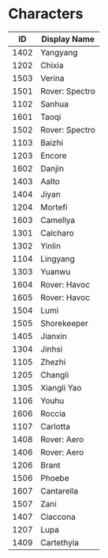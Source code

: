 # Characters

| ID  | Display Name |
|-----|--------------|
| 1402 | Yangyang |
| 1202 | Chixia |
| 1503 | Verina |
| 1501 | Rover: Spectro |
| 1102 | Sanhua |
| 1601 | Taoqi |
| 1502 | Rover: Spectro |
| 1103 | Baizhi |
| 1203 | Encore |
| 1602 | Danjin |
| 1403 | Aalto |
| 1404 | Jiyan |
| 1204 | Mortefi |
| 1603 | Camellya |
| 1301 | Calcharo |
| 1302 | Yinlin |
| 1104 | Lingyang |
| 1303 | Yuanwu |
| 1604 | Rover: Havoc |
| 1605 | Rover: Havoc |
| 1504 | Lumi |
| 1505 | Shorekeeper |
| 1405 | Jianxin |
| 1304 | Jinhsi |
| 1105 | Zhezhi |
| 1205 | Changli |
| 1305 | Xiangli Yao |
| 1106 | Youhu |
| 1606 | Roccia |
| 1107 | Carlotta |
| 1408 | Rover: Aero |
| 1406 | Rover: Aero |
| 1206 | Brant |
| 1506 | Phoebe |
| 1607 | Cantarella |
| 1507 | Zani |
| 1407 | Ciaccona |
| 1207 | Lupa |
| 1409 | Cartethyia |
